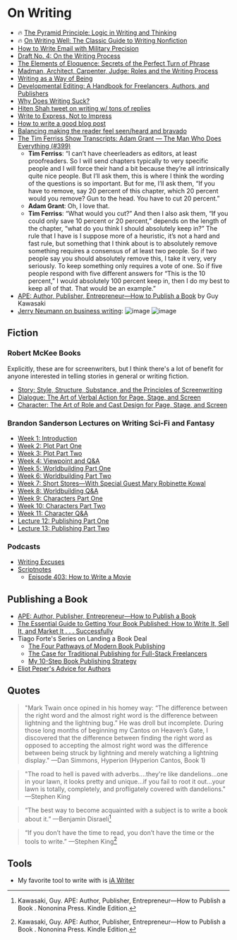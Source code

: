 # On Writing

- 🔥 [The Pyramid Principle: Logic in Writing and Thinking](https://www.amazon.com/Pyramid-Principle-Logic-Writing-Thinking/dp/0273710516)
- 🔥 [On Writing Well: The Classic Guide to Writing Nonfiction](https://www.amazon.com/gp/product/0060891548/)
- [How to Write Email with Military Precision](https://hbr.org/2016/11/how-to-write-email-with-military-precision)
- [Draft No. 4: On the Writing Process](https://www.amazon.com/Draft-No-4-Writing-Process/dp/0374142742)
- [The Elements of Eloquence: Secrets of the Perfect Turn of Phrase](https://www.amazon.com/Elements-Eloquence-Secrets-Perfect-Phrase/dp/042527618X)
- [Madman, Architect, Carpenter, Judge: Roles and the Writing Process](http://www.ut-ie.com/b/b_flowers.html)
- [Writing as a Way of Being](https://www.amazon.com/Writing-Way-Being-Instruction-Sustainability/dp/1612890571/)
- [Developmental Editing: A Handbook for Freelancers, Authors, and Publishers](https://www.amazon.com/Developmental-Editing-Freelancers-Publishers-Publishing/dp/0226595153/)
- [Why Does Writing Suck?](https://www.thecut.com/2019/06/why-does-writing-suck.html)
- [Hiten Shah tweet on writing w/ tons of replies](https://twitter.com/hnshah/status/1156064424018317312?s=20)
- [Write to Express, Not to Impress](https://medium.com/swlh/write-to-express-not-to-impress-465d628f39fe)
- [How to write a good blog post](https://om.co/2016/03/26/how-to-write-a-good-blog-post/)
- [Balancing making the reader feel seen/heard and bravado](https://twitter.com/robinsloan/status/1311311530269405184?s=20)
- [The Tim Ferriss Show Transcripts: Adam Grant — The Man Who Does Everything (#399)](https://tim.blog/2019/12/20/adam-grant-transcripts/)
  - **Tim Ferriss**: “I can’t have cheerleaders as editors, at least proofreaders. So I will send chapters typically to very specific people and I will force their hand a bit because they’re all intrinsically quite nice people. But I’ll ask them, this is where I think the wording of the questions is so important. But for me, I’ll ask them, “If you have to remove, say 20 percent of this chapter, which 20 percent would you remove? Gun to the head. You have to cut 20 percent.”
  - **Adam Grant**: Oh, I love that.
  - **Tim Ferriss**: “What would you cut?” And then I also ask them, “If you could only save 10 percent or 20 percent,” depends on the length of the chapter, “what do you think I should absolutely keep in?” The rule that I have is I suppose more of a heuristic, it’s not a hard and fast rule, but something that I think about is to absolutely remove something requires a consensus of at least two people. So if two people say you should absolutely remove this, I take it very, very seriously. To keep something only requires a vote of one. So if five people respond with five different answers for “This is the 10 percent,” I would absolutely 100 percent keep in, then I do my best to keep all of that. That would be an example.”
- [APE: Author, Publisher, Entrepreneur—How to Publish a Book](https://www.amazon.com/APE-Author-Publisher-Entrepreneur-How-Publish-ebook/dp/B00AGFU5VS) by Guy Kawasaki
- [Jerry Neumann on business writing](https://twitter.com/ganeumann/status/1227044247964176384?s=20):
![image](https://user-images.githubusercontent.com/1100418/75267894-ab1c3c80-57ab-11ea-85a5-8146af64b38a.png)
![image](https://user-images.githubusercontent.com/1100418/75267940-ba02ef00-57ab-11ea-92a2-33113a8c2bc2.png)

## Fiction
### Robert McKee Books
Explicitly, these are for screenwriters, but I think there's a lot of benefit for anyone interested in telling stories in general or writing fiction.
- [Story: Style, Structure, Substance, and the Principles of Screenwriting](https://www.amazon.com/Story-Structure-Substance-Principles-Screenwriting-ebook/dp/B0042FZVOY)
- [Dialogue: The Art of Verbal Action for Page, Stage, and Screen](https://www.amazon.com/Dialogue-Verbal-Action-Stage-Screen-ebook/dp/B017RQP30Q/ref=tmm_kin_swatch_0?_encoding=UTF8&qid=&sr=)
- [Character: The Art of Role and Cast Design for Page, Stage, and Screen](https://www.amazon.com/Character-Role-Design-Stage-Screen/dp/1455591955)

### Brandon Sanderson Lectures on Writing Sci-Fi and Fantasy
- [Week 1: Introduction](https://www.youtube.com/watch?v=-6HOdHEeosc)
- [Week 2: Plot Part One](https://www.youtube.com/watch?v=jrIogch5DBU)
- [Week 3: Plot Part Two](https://www.youtube.com/watch?v=Qgbsz7Gnrd8)
- [Week 4: Viewpoint and Q&A](https://www.youtube.com/watch?v=zVXFNw-xz3Y)
- [Week 5: Worldbuilding Part One](https://www.youtube.com/watch?v=ATNvOk5rIJA&t)
- [Week 6: Worldbuilding Part Two](https://www.youtube.com/watch?v=V2KpWOLTXx8)
- [Week 7: Short Stores—With Special Guest Mary Robinette Kowal](https://www.youtube.com/watch?v=blehVIDyuXk)
- [Week 8: Worldbuilding Q&A](https://www.youtube.com/watch?v=W1afbpM80b0)
- [Week 9: Characters Part One](https://www.youtube.com/watch?v=1NCiuI6F5O0)
- [Week 10: Characters Part Two](https://www.youtube.com/watch?v=fJfE-HMfSkk)
- [Week 11: Character Q&A](https://www.youtube.com/watch?v=VeXqndZdzwE)
- [Lecture 12: Publishing Part One](https://www.youtube.com/watch?v=-f0biNdwifI)
- [Lecture 13: Publishing Part Two](https://www.youtube.com/watch?v=tHdYX418PaA)

### Podcasts
- [Writing Excuses](https://writingexcuses.com/)
- [Scriptnotes](https://scriptnotes.net/)
  - [Episode 403: How to Write a Movie](https://www.youtube.com/watch?v=vSX-DROZuzY)

## Publishing a Book
- [APE: Author, Publisher, Entrepreneur—How to Publish a Book](https://www.amazon.com/APE-Author-Publisher-Entrepreneur-How-Publish-ebook/dp/B00AGFU5VS)
- [The Essential Guide to Getting Your Book Published: How to Write It, Sell It, and Market It . . . Successfully](https://www.amazon.com/gp/product/B004FLL4IM)
- Tiago Forte's Series on Landing a Book Deal
  - [The Four Pathways of Modern Book Publishing](https://fortelabs.co/blog/the-four-pathways-of-modern-book-publishing/)
  - [The Case for Traditional Publishing for Full-Stack Freelancers](https://fortelabs.co/blog/the-case-for-traditional-publishing-for-full-stack-freelancers/)
  - [My 10-Step Book Publishing Strategy](https://fortelabs.co/blog/my-10-step-book-publishing-strategy/)
- [Eliot Peper's Advice for Authors](https://www.eliotpeper.com/2020/01/advice-for-authors.html)


## Quotes
> "Mark Twain once opined in his homey way: “The difference between the right word and the almost right word is the difference between lightning and the lightning bug.” He was droll but incomplete. During those long months of beginning my Cantos on Heaven’s Gate, I discovered that the difference between finding the right word as opposed to accepting the almost right word was the difference between being struck by lightning and merely watching a lightning display." —Dan Simmons, Hyperion (Hyperion Cantos, Book 1)

> "The road to hell is paved with adverbs....they're like dandelions...one in your lawn, it looks pretty and unique...if you fail to root it out...your lawn is totally, completely, and profligately covered with dandelions." —Stephen King

> “The best way to become acquainted with a subject is to write a book about it.” —Benjamin Disraeli[^1]

> “If you don’t have the time to read, you don’t have the time or the tools to write.” —Stephen King[^2]

## Tools
- My favorite tool to write with is [iA Writer](https://ia.net/writer)

[^1]: Kawasaki, Guy. APE: Author, Publisher, Entrepreneur—How to Publish a Book . Nononina Press. Kindle Edition. 
[^2]: Kawasaki, Guy. APE: Author, Publisher, Entrepreneur—How to Publish a Book . Nononina Press. Kindle Edition. 
